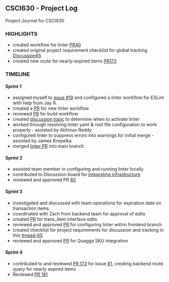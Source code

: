 ## CSCI630 - Project Log
Project Journal for CSCI630

### HIGHLIGHTS

- created workflow for linter [PR40](https://github.com/ChicoState/PantryNode/pull/40)
- created original project requirement checklist for global tracking [Discussion65](https://github.com/ChicoState/PantryNode/discussions/65?sort=new)
- created new route for nearly-expired items [PR173](https://github.com/ChicoState/PantryNode/pull/173)

### TIMELINE

#### Sprint 1

- assigned myself to [issue #19](https://github.com/ChicoState/PantryNode/issues/19) and configured a linter workflow for ESLint with help from Jay R.
- created a [PR](https://github.com/ChicoState/PantryNode/pull/40) for new linter workflow
- reviewed [PR](https://github.com/ChicoState/PantryNode/pull/35) for build workflow
- created [discussion topic](https://github.com/ChicoState/PantryNode/discussions/42) to determine when to activate linter
- worked through resolving linter yaml & root file configuration to work properly - assisted by Abhinav Reddy
- configured linter to suppress errors into warnings for initial merge - assisted by James Krepelka
- merged [linter PR](https://github.com/ChicoState/PantryNode/pull/40) into main branch

#### Sprint 2

- assisted team member in configuring and running linter locally
- contributed to Discussion board for [integrating infrastructure](https://github.com/ChicoState/PantryNode/discussions/71)
- reviewed and approved PR [80](https://github.com/ChicoState/PantryNode/pull/80)

#### Sprint 3

 - investigated and discussed with team operations for expiration date on transaction items
 - coordinated with Zach from backend team for approval of edits
 - created [PR](https://github.com/ChicoState/PantryNode/pull/117) for trans_item interface edits
 - reviewed and approved [PR](https://github.com/ChicoState/PantryNode/pull/134) for configuring linter within frontend branch
 - created checklist for project requirements for discussion and tracking in this [thread-65](https://github.com/ChicoState/PantryNode/discussions/65?sort=new)
 - reviewed and approved [PR](https://github.com/ChicoState/PantryNode/pull/132) for Quagga SKU integration
 
 #### Sprint 4
 
 - contributed to and reviewed [PR 173](https://github.com/ChicoState/PantryNode/pull/173) for issue [81](https://github.com/ChicoState/PantryNode/issues/81), creating backend route query for nearly expired items
 - Reviewed [PR 181](https://github.com/ChicoState/PantryNode/pull/221)
